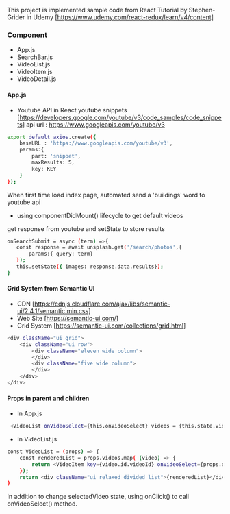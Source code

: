 This project is implemented sample code from React Tutorial by Stephen-Grider in Udemy
[https://www.udemy.com/react-redux/learn/v4/content]

### Component
  - App.js
  - SearchBar.js
  - VideoList.js
  - VideoItem.js
  - VideoDetail.js  

#### App.js

 - Youtube API in React
 youtube snippets [https://developers.google.com/youtube/v3/code_samples/code_snippets]
 api url : https://www.googleapis.com/youtube/v3
 
```sh
export default axios.create({
    baseURL : 'https://www.googleapis.com/youtube/v3',
    params:{
        part: 'snippet',
        maxResults: 5,
        key: KEY
    }
});
```

When first time load index page, automated send a 'buildings' word to youtube api
 - using componentDidMount() lifecycle to get default videos

get response from youtube and setState to store results
 
 ```sh
onSearchSubmit = async (term) =>{
    const response = await unsplash.get('/search/photos',{
        params:{ query: term} 
    });
    this.setState({ images: response.data.results});
}
```

#### Grid System from Semantic UI

- CDN [https://cdnjs.cloudflare.com/ajax/libs/semantic-ui/2.4.1/semantic.min.css]
- Web Site [https://semantic-ui.com/]
- Grid System [https://semantic-ui.com/collections/grid.html]

```sh
<div className="ui grid">
    <div className="ui row">
        <div className="eleven wide column">
        </div>
        <div className="five wide column">
        </div>
    </div>
</div>

```

#### Props in parent and children

- In App.js 
```sh
 <VideoList onVideoSelect={this.onVideoSelect} videos = {this.state.videos}/>
```
- In VideoList.js 

```sh
const VideoList = (props) => {
    const renderedList = props.videos.map( (video) => {
        return <VideoItem key={video.id.videoId} onVideoSelect={props.onVideoSelect} video={video} />;
    });
    return <div className="ui relaxed divided list">{renderedList}</div>;
}
```

In addition to change selectedVideo state, using onClick() to call onVideoSelect() method.



